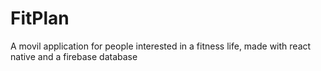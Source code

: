 # FitPlan
A movil application for people interested in a fitness life, made with react native and a firebase database
